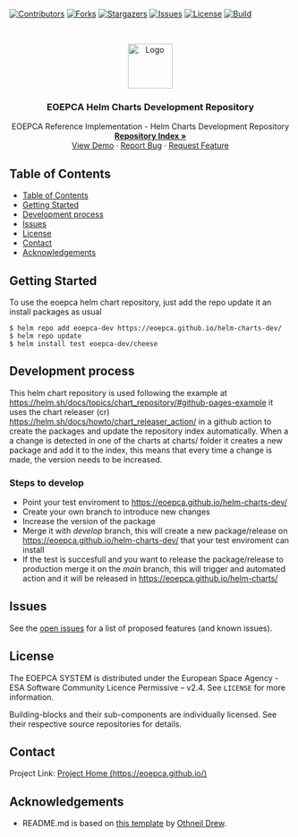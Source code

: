 <!-- PROJECT SHIELDS -->
<!--
*** See the bottom of this document for the declaration of the reference variables
*** for contributors-url, forks-url, etc. This is an optional, concise syntax you may use.
*** https://www.markdownguide.org/basic-syntax/#reference-style-links
-->
[![Contributors][contributors-shield]][contributors-url]
[![Forks][forks-shield]][forks-url]
[![Stargazers][stars-shield]][stars-url]
[![Issues][issues-shield]][issues-url]
[![License][license-shield]][license-url]
[![Build][build-shield]][build-url]


<!-- PROJECT LOGO -->
<br />
<p align="center">
  <a href="https://github.com/EOEPCA/eoepca">
    <img src="images/logo.png" alt="Logo" width="80" height="80">
  </a>

  <h3 align="center">EOEPCA Helm Charts Development Repository</h3>

  <p align="center">
    EOEPCA Reference Implementation - Helm Charts Development Repository
    <br />
    <a href="https://eoepca.github.io/helm-charts-dev/"><strong>Repository Index »</strong></a>
    <br />
    <a href="https://github.com/EOEPCA/helm-charts">View Demo</a>
    ·
    <a href="https://github.com/EOEPCA/helm-charts/issues">Report Bug</a>
    ·
    <a href="https://github.com/EOEPCA/helm-charts/issues">Request Feature</a>
  </p>
</p>


<!-- TABLE OF CONTENTS -->
## Table of Contents

- [Table of Contents](#table-of-contents)
- [Getting Started](#getting-started)
- [Development process](#development-process)
- [Issues](#issues)
- [License](#license)
- [Contact](#contact)
- [Acknowledgements](#acknowledgements)


<!-- GETTING STARTED -->
## Getting Started

To use the eoepca helm chart repository, just add the repo update it an install packages as usual
```
$ helm repo add eoepca-dev https://eoepca.github.io/helm-charts-dev/
$ helm repo update
$ helm install test eoepca-dev/cheese
```

## Development process
This helm chart repository is used following the example at https://helm.sh/docs/topics/chart_repository/#github-pages-example it uses the chart releaser (cr) https://helm.sh/docs/howto/chart_releaser_action/ in a github action to create the packages and update the repository index automatically.
When a a change is detected in one of the charts at charts/ folder it creates a new package and add it to the index, this means that every time a change is made, the version needs to be increased.

### Steps to develop
- Point your test enviroment to https://eoepca.github.io/helm-charts-dev/
- Create your own branch to introduce new changes
- Increase the version of the package
- Merge it with *develop* branch, this will create a new package/release on https://eoepca.github.io/helm-charts-dev/ that your test enviroment can install
- If the test is succesfull and you want to release the package/release to production merge it on the *main* branch, this will trigger and automated action and it will be released in https://eoepca.github.io/helm-charts/

<!-- ISSUES -->
## Issues

See the [open issues](https://github.com/EOEPCA/helm-charts/issues) for a list of proposed features (and known issues).

<!-- LICENSE -->
## License

The EOEPCA SYSTEM is distributed under the European Space Agency - ESA Software Community Licence Permissive – v2.4. See `LICENSE` for more information.

Building-blocks and their sub-components are individually licensed. See their respective source repositories for details.


<!-- CONTACT -->
## Contact

Project Link: [Project Home (https://eoepca.github.io/)](https://eoepca.github.io/)


<!-- ACKNOWLEDGEMENTS -->
## Acknowledgements

* README.md is based on [this template](https://github.com/othneildrew/Best-README-Template) by [Othneil Drew](https://github.com/othneildrew).


<!-- MARKDOWN LINKS & IMAGES -->
<!-- https://www.markdownguide.org/basic-syntax/#reference-style-links -->
[contributors-shield]: https://img.shields.io/github/contributors/EOEPCA/eoepca.svg?style=flat-square
[contributors-url]: https://github.com/EOEPCA/eoepca/graphs/contributors
[forks-shield]: https://img.shields.io/github/forks/EOEPCA/eoepca.svg?style=flat-square
[forks-url]: https://github.com/EOEPCA/eoepca/network/members
[stars-shield]: https://img.shields.io/github/stars/EOEPCA/eoepca.svg?style=flat-square
[stars-url]: https://github.com/EOEPCA/eoepca/stargazers
[issues-shield]: https://img.shields.io/github/issues/EOEPCA/eoepca.svg?style=flat-square
[issues-url]: https://github.com/EOEPCA/eoepca/issues
[license-shield]: https://img.shields.io/github/license/EOEPCA/eoepca.svg?style=flat-square
[license-url]: https://github.com/EOEPCA/eoepca/blob/master/LICENSE
[build-shield]: https://www.travis-ci.com/EOEPCA/eoepca.svg?branch=master
[build-url]: https://travis-ci.com/github/EOEPCA/eoepca
[product-screenshot]: images/screenshot.png
